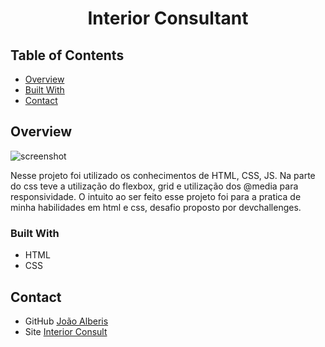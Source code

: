 <h1 align="center">Interior Consultant</h1>

## Table of Contents

- [Overview](#overview)
- [Built With](#built-with)
- [Contact](#contact)

<!-- OVERVIEW -->

## Overview

![screenshot](https://i.postimg.cc/MTmhzPcx/image.png)

Nesse projeto foi utilizado os conhecimentos de HTML, CSS, JS. Na parte do css teve a utilização do flexbox, grid e utilização dos @media para responsividade. O intuito ao ser feito esse projeto foi para a pratica de minha habilidades em html e css, desafio proposto por devchallenges.

### Built With

- HTML
- CSS

## Contact

- GitHub [João Alberis](https://github.com/joaoalberis)
- Site [Interior Consult](https://joaoalberis.github.io/devchallenges/ChallengesWebResponsive/interiorconsultant/)
